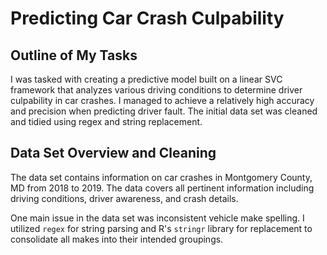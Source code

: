 # Predicting Car Crash Culpability

## Outline of My Tasks
I was tasked with creating a predictive model built on a linear SVC framework that analyzes various driving conditions to determine driver culpability in car crashes. I managed to achieve a relatively high accuracy and precision when predicting driver fault. The initial data set was cleaned and tidied using regex and string replacement.

## Data Set Overview and Cleaning
The data set contains information on car crashes in Montgomery County, MD from 2018 to 2019. The data covers all pertinent information including driving conditions, driver awareness, and crash details.

One main issue in the data set was inconsistent vehicle make spelling. I utilized `regex` for string parsing and R's `stringr` library for replacement to consolidate all makes into their intended groupings.


